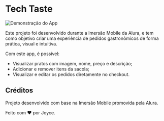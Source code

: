 # Tech Taste
![Demonstração do App](chrome_eC9EgIQCeq-Trim.gif)

Este projeto foi desenvolvido durante a Imersão Mobile da Alura, e tem como objetivo criar uma experiência de pedidos gastronômicos de forma prática, visual e intuitiva.

Com este app, é possível:

- Visualizar pratos com imagem, nome, preço e descrição;
- Adicionar e remover itens da sacola;
- Visualizar e editar os pedidos diretamente no checkout.

## Créditos
Projeto desenvolvido com base na Imersão Mobile promovida pela Alura.

Feito com ❤️ por Joyce.
